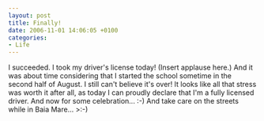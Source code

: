 ```yaml
---
layout: post
title: Finally!
date: 2006-11-01 14:06:05 +0100
categories:
- Life
---
```

<p>I succeeded. I took my driver's license today! (Insert applause here.) And it was about time considering that I started the school sometime in the second half of August. I still can't believe it's over! It looks like all that stress was worth it after all, as today I can proudly declare that I'm a fully licensed driver. And now for some celebration... :-) And take care on the streets while in Baia Mare... >:-)</p>
